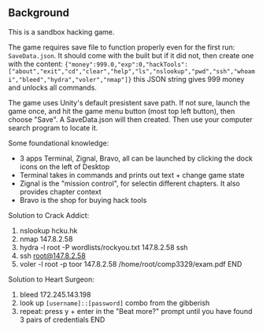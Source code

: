 ## Background

This is a sandbox hacking game.

The game requires save file to function properly even for the first run: `SaveData.json`.
It should come with the built but if it did not, then create one with the content:
`{"money":999.0,"exp":0,"hackTools":["about","exit","cd","clear","help","ls","nslookup","pwd","ssh","whoami","bleed","hydra","voler","nmap"]}`
this JSON string gives 999 money and unlocks all commands.

The game uses Unity's default presistent save path. If not sure, launch the game once, and hit the game menu button (most top left button), then choose "Save". A SaveData.json will then created. Then use your computer search program to locate it.

Some foundational knowledge:
- 3 apps Terminal, Zignal, Bravo, all can be launched by clicking the dock icons on the left of Desktop
- Terminal takes in commands and prints out text + change game state
- Zignal is the "mission control", for selectin different chapters. It also provides chapter context
- Bravo is the shop for buying hack tools

Solution to Crack Addict:
1. nslookup hcku.hk
2. nmap 147.8.2.58
3. hydra -l root -P wordlists/rockyou.txt 147.8.2.58 ssh
4. ssh root@147.8.2.58
5. voler -l root -p toor 147.8.2.58 /home/root/comp3329/exam.pdf
END

Solution to Heart Surgeon:
1. bleed 172.245.143.198
2. look up `[username]::[password]` combo from the gibberish
3. repeat: press y + enter in the "Beat more?" prompt until you have found 3 pairs of credentials
END
